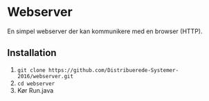 # Webserver

En simpel webserver der kan kommunikere med en browser (HTTP).

## Installation

1. `git clone https://github.com/Distribuerede-Systemer-2016/webserver.git`
2. `cd webserver`
3. Kør Run.java
